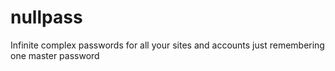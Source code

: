 # nullpass
Infinite complex passwords for all your sites and accounts just remembering one master password
